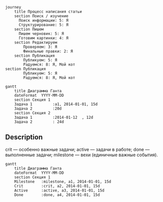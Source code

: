```mermaid
journey
    title Процесс написания статьи
    section Поиск / изучение
      Поиск информации: 5: Я
      Структурирование: 5: Я
    section Пишем
      Пишем черновик: 5: Я
      Готовим картинки: 4: Я
    section Редактируем
        Проверяем: 3: Я
        Финальные правки: 2: Я
    section Публикация
        Публикуем: 5: Я
        Радуемся: 8: Я, Мой кот
section Публикация
        Публикуем: 5: Я
        Радуемся: 8: Я, Мой кот
```

```mermaid
gantt
    title Диаграмма Ганта
    dateFormat  YYYY-MM-DD
    section Секция 1
    Задача 1         :a1, 2014-01-01, 15d
    Задача 2         :20d
    section Секция 2
    Задача 1         :2014-01-12  , 12d
    Задача 2         : 24d
```

## Description

crit — особенно важные задачи;
active — задачи в работе;
done — выполненные задачи;
milestone — вехи (единичные важные события).

```mermaid
gantt
    title Диаграмма Ганта
    dateFormat  YYYY-MM-DD
    section Секция 1
    Milestone   :milestone, a1, 2014-01-01, 15d
    Crit        :crit, a2, 2014-01-01, 15d 
    Active      :active, a3, 2014-01-01, 15d
    Done        :done, a4, 2014-01-01, 15d
```
